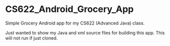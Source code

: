# CS622_Android_Grocery_App
Simple Grocery Android app for my CS622 (Advanced Java) class.

Just wanted to show my Java and xml source files for building this app. This will not run if just cloned.
